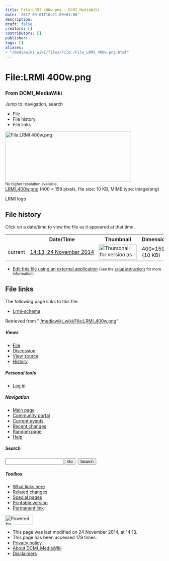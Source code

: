 ```yaml
---
title: File:LRMI 400w.png - DCMI_MediaWiki
date: '2017-09-01T16:21:09+01:00'
description: 
draft: false
creators: []
contributors: []
publisher: 
tags: []
aliases:
- "/mediawiki_wiki/files/File:/File_LRMI_400w.png.html"
---
```


<a id="top"></a>
# File:LRMI 400w.png

### From DCMI\_MediaWiki

Jump to: navigation, search
<!-- start content -->
- File
- File history
- File links

 [<img alt="File:LRMI 400w.png" src="/images/6/66/LRMI_400w.png" width="400" height="159">](/mediawiki_wiki/files/LRMI_400w.png)  
<small>No higher resolution available.</small>  
 [LRMI\_400w.png](/images/6/66/LRMI_400w.png)‎ (400 × 159 pixels, file size: 10 KB, MIME type: image/png)

LRMI logo

<!-- 
NewPP limit report
Preprocessor node count: 1/1000000
Post-expand include size: 0/2097152 bytes
Template argument size: 0/2097152 bytes
Expensive parser function count: 0/100
-->
## File history

Click on a date/time to view the file as it appeared at that time.

<table class="wikitable filehistory">
  <tr>
    <td></td>
    <th>Date/Time</th>
    <th>Thumbnail</th>
    <th>Dimensions</th>
    <th>User</th>
    <th>Comment</th>
  </tr>
  <tr>
    <td>current</td>
    <td class="filehistory-selected" style="white-space: nowrap;"><a href="/mediawiki_wiki/files/LRMI_400w.png">14:13, 24 November 2014</a></td>
    <td><a href="/images/6/66/LRMI_400w.png"><img alt="Thumbnail for version as of 14:13, 24 November 2014" src="/images/6/66/LRMI_400w.png" width="120" height="48"></a></td>
    <td>400×159 <span style="white-space: nowrap;">(10 KB)</span>
    </td>
    <td>
      <a href="/index.php?title=User:StuartSutton&amp;action=edit&amp;redlink=1" class="new mw-userlink" title="User:StuartSutton (page does not exist)">StuartSutton</a> <span style="white-space: nowrap;"> <span class="mw-usertoollinks">(<a href="/index.php?title=User_talk:StuartSutton&amp;action=edit&amp;redlink=1" class="new" title="User talk:StuartSutton (page does not exist)">Talk</a> | <a href="/index.php/Special:Contributions/StuartSutton" title="Special:Contributions/StuartSutton">contribs</a>)</span></span>
    </td>
    <td> <span class="comment">(LRMI logo)</span>
    </td>
  </tr>
</table>

  

- [Edit this file using an external application](/index.php?title=File:LRMI_400w.png&action=edit&externaledit=true&mode=file "File:LRMI 400w.png") <small>(See the <a href="http://www.mediawiki.org/wiki/Manual:External_editors" class="external text" rel="nofollow">setup instructions</a> for more information)</small>

## File links

The following page links to this file:

- [Lrmi-schema](/index.php/Lrmi-schema "Lrmi-schema")

Retrieved from " [/mediawiki_wiki/File:LRMI\_400w.png](/mediawiki_wiki/files/File:/File:LRMI_400w.png.html)"

<!-- end content -->

##### Views

- [File](/mediawiki_wiki/files/File:/File:LRMI_400w.png.html)
- [Discussion](/index.php?title=File_talk:LRMI_400w.png&action=edit&redlink=1 "Discussion about the content page [t]")
- [View source](/index.php?title=File:LRMI_400w.png&action=edit "This page is protected.
You can view its source [e]")
- [History](/index.php?title=File:LRMI_400w.png&action=history "Past revisions of this page [h]")

##### Personal tools

- [Log in](/index.php?title=Special:UserLogin&returnto=File:LRMI_400w.png "You are encouraged to log in; however, it is not mandatory [o]")

<script type="text/javascript"> if (window.isMSIE55) fixalpha(); </script>

##### Navigation

- [Main page](/index.php/Main_Page "Visit the main page [z]")
- [Community portal](/index.php/DCMI_MediaWiki:Community_portal "About the project, what you can do, where to find things")
- [Current events](/index.php/DCMI_MediaWiki:Current_events "Find background information on current events")
- [Recent changes](/index.php/Special:RecentChanges "The list of recent changes in the wiki [r]")
- [Random page](/index.php/Special:Random "Load a random page [x]")
- [Help](/index.php/Help:Contents "The place to find out")

##### <label for="searchInput">Search</label>

<form action="/index.php" id="searchform">
				<input type="hidden" name="title" value="Special:Search">
				<input id="searchInput" title="Search DCMI_MediaWiki" accesskey="f" type="search" name="search">
				<input type="submit" name="go" class="searchButton" id="searchGoButton" value="Go" title="Go to a page with this exact name if exists"> 
				<input type="submit" name="fulltext" class="searchButton" id="mw-searchButton" value="Search" title="Search the pages for this text">
			</form>

##### Toolbox

- [What links here](/index.php/Special:WhatLinksHere/File:LRMI_400w.png "List of all wiki pages that link here [j]")
- [Related changes](/index.php/Special:RecentChangesLinked/File:LRMI_400w.png "Recent changes in pages linked from this page [k]")
- [Special pages](/index.php/Special:SpecialPages "List of all special pages [q]")
- [Printable version](/index.php?title=File:LRMI_400w.png&printable=yes "Printable version of this page [p]")
- [Permanent link](/index.php?title=File:LRMI_400w.png&oldid=8792 "Permanent link to this revision of the page")

<!-- end of the left (by default at least) column -->

 [<img src="/skins/common/images/poweredby_mediawiki_88x31.png" height="31" width="88" alt="Powered by MediaWiki">](http://www.mediawiki.org/)

- This page was last modified on 24 November 2014, at 14:13.
- This page has been accessed 179 times.
- [Privacy policy](/index.php/DCMI_MediaWiki:Privacy_policy "DCMI MediaWiki:Privacy policy")
- [About DCMI\_MediaWiki](/index.php/DCMI_MediaWiki:About "DCMI MediaWiki:About")
- [Disclaimers](/index.php/DCMI_MediaWiki:General_disclaimer "DCMI MediaWiki:General disclaimer")

<script>if (window.runOnloadHook) runOnloadHook();</script><!-- Served in 0.455 secs. -->
